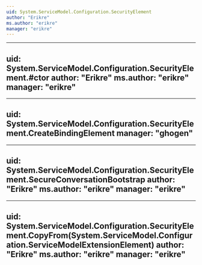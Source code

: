 ```yaml
---
uid: System.ServiceModel.Configuration.SecurityElement
author: "Erikre"
ms.author: "erikre"
manager: "erikre"
---
```


---
uid: System.ServiceModel.Configuration.SecurityElement.#ctor
author: "Erikre"
ms.author: "erikre"
manager: "erikre"
---

---
uid: System.ServiceModel.Configuration.SecurityElement.CreateBindingElement
manager: "ghogen"
---

---
uid: System.ServiceModel.Configuration.SecurityElement.SecureConversationBootstrap
author: "Erikre"
ms.author: "erikre"
manager: "erikre"
---

---
uid: System.ServiceModel.Configuration.SecurityElement.CopyFrom(System.ServiceModel.Configuration.ServiceModelExtensionElement)
author: "Erikre"
ms.author: "erikre"
manager: "erikre"
---
